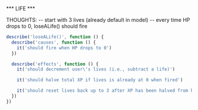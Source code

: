 *** LIFE ***

THOUGHTS:
  -- start with 3 lives (already default in model)
  -- every time HP drops to 0, loseALife() should fire

```js
describe('loseALife()', function () {
  describe('causes', function () {
    it('should fire when HP drops to 0')
  })

  describe('effects', function () {
    it('should decrement user\'s lives (i.e., subtract a life)')

    it('should halve total XP if lives is already at 0 when fired')

    it('should reset lives back up to 3 after XP has been halved from having lost 3 lives prior')
  })
})
```
